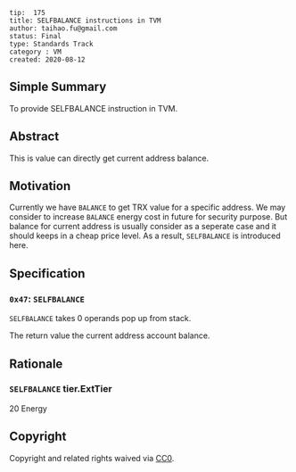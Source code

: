 ```
tip:  175
title: SELFBALANCE instructions in TVM
author: taihao.fu@gmail.com
status: Final
type: Standards Track
category : VM
created: 2020-08-12

```

## Simple Summary

To provide SELFBALANCE instruction in TVM.

## Abstract

This is value can directly get current address balance.

## Motivation

Currently we have `BALANCE` to get TRX value for a specific address. We may consider to increase `BALANCE` energy cost in future for security purpose. But balance for current address is usually consider as a seperate case and it should keeps in a cheap price level. As a result, `SELFBALANCE` is introduced here.

## Specification

### `0x47`: `SELFBALANCE`

`SELFBALANCE` takes 0 operands pop up from stack.

The return value the current address account balance.

## Rationale

### `SELFBALANCE` tier.ExtTier

20 Energy

## Copyright

Copyright and related rights waived via [CC0](LICENSE.md).
